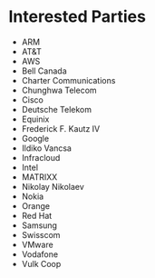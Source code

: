 # Interested Parties

- ARM
- AT&T
- AWS
- Bell Canada
- Charter Communications
- Chunghwa Telecom
- Cisco
- Deutsche Telekom
- Equinix
- Frederick F. Kautz IV
- Google
- Ildiko Vancsa
- Infracloud
- Intel
- MATRIXX
- Nikolay Nikolaev
- Nokia
- Orange
- Red Hat
- Samsung
- Swisscom
- VMware
- Vodafone
- Vulk Coop
